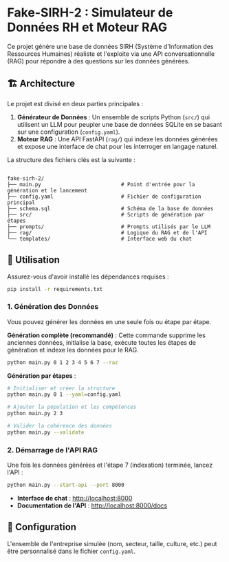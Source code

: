 # Fake-SIRH-2 : Simulateur de Données RH et Moteur RAG

Ce projet génère une base de données SIRH (Système d'Information des Ressources Humaines) réaliste et l'exploite via une API conversationnelle (RAG) pour répondre à des questions sur les données générées.

## 🏗️ Architecture

Le projet est divisé en deux parties principales :

1.  **Générateur de Données** : Un ensemble de scripts Python (`src/`) qui utilisent un LLM pour peupler une base de données SQLite en se basant sur une configuration (`config.yaml`).
2.  **Moteur RAG** : Une API FastAPI (`rag/`) qui indexe les données générées et expose une interface de chat pour les interroger en langage naturel.

La structure des fichiers clés est la suivante :
```

fake-sirh-2/
├── main.py                          # Point d'entrée pour la génération et le lancement
├── config.yaml                      # Fichier de configuration principal
├── schema.sql                       # Schéma de la base de données
├── src/                             # Scripts de génération par étapes
├── prompts/                         # Prompts utilisés par le LLM
├── rag/                             # Logique du RAG et de l'API
└── templates/                       # Interface web du chat

```

## 🚀 Utilisation

Assurez-vous d'avoir installé les dépendances requises :
```bash
pip install -r requirements.txt
```

### 1. Génération des Données

Vous pouvez générer les données en une seule fois ou étape par étape.

**Génération complète (recommandé)** :
Cette commande supprime les anciennes données, initialise la base, exécute toutes les étapes de génération et indexe les données pour le RAG.

```bash
python main.py 0 1 2 3 4 5 6 7 --raz
```

**Génération par étapes** :

```bash
# Initialiser et créer la structure
python main.py 0 1 --yaml=config.yaml

# Ajouter la population et les compétences
python main.py 2 3

# Valider la cohérence des données
python main.py --validate
```

### 2. Démarrage de l'API RAG

Une fois les données générées et l'étape 7 (indexation) terminée, lancez l'API :

```bash
python main.py --start-api --port 8000
```

  * **Interface de chat** : [http://localhost:8000](https://www.google.com/search?q=http://localhost:8000)
  * **Documentation de l'API** : [http://localhost:8000/docs](https://www.google.com/search?q=http://localhost:8000/docs)

## 🔧 Configuration

L'ensemble de l'entreprise simulée (nom, secteur, taille, culture, etc.) peut être personnalisé dans le fichier `config.yaml`.